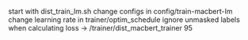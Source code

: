 start with dist_train_lm.sh
change configs in config/train-macbert-lm
change learning rate in trainer/optim_schedule
ignore unmasked labels when calculating loss -> /trainer/dist_macbert_trainer 95